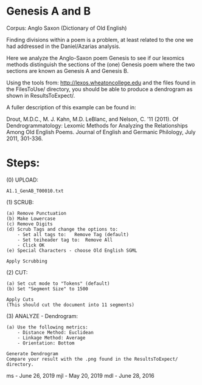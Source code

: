 # Genesis A and B

Corpus:  Anglo Saxon (Dictionary of Old English)

Finding divisions within a poem is a problem, at least related to the one we 
had addressed in the Daniel/Azarias analysis.

Here we analyze the Anglo-Saxon poem Genesis to see
if our lexomics methods distinguish the sections of the (one) Genesis poem
where the two sections are known as Genesis A and Genesis B.

Using the tools from:   http://lexos.wheatoncollege.edu
and the files found in the FilesToUse/ directory, you should
be able to produce a dendrogram as shown in ResultsToExpect/.

A fuller description of this example can be found in:

Drout, M.D.C., M. J. Kahn, M.D. LeBlanc, and Nelson, C. '11 (2011). 
Of Dendrogrammatology: Lexomic Methods for Analyzing the Relationships 
Among Old English Poems. Journal of English and Germanic Philology, 
July 2011, 301-336.


Steps:
=====================================================================
(0) UPLOAD:

    A1.1_GenAB_T00010.txt

(1) SCRUB:

    (a) Remove Punctuation
    (b) Make Lowercase
    (c) Remove Digits
    (d) Scrub Tags and change the options to:
        - Set all tags to:   Remove Tag (default)
        - Set teiheader tag to:  Remove All
        - Click OK
    (e) Special Characters - choose Old English SGML

    Apply Scrubbing
(2) CUT:

    (a) Set cut mode to "Tokens" (default)
    (b) Set "Segment Size" to 1500

    Apply Cuts
    (This should cut the document into 11 segments)
(3) ANALYZE - Dendrogram:

    (a) Use the following metrics:
        - Distance Method: Euclidean
        - Linkage Method: Average
        - Orientation: Bottom
    
    Generate Dendrogram
    Compare your result with the .png found in the ResultsToExpect/ directory.

ms - June 26, 2019
mjl - May 20, 2019
mdl - June 28, 2016


